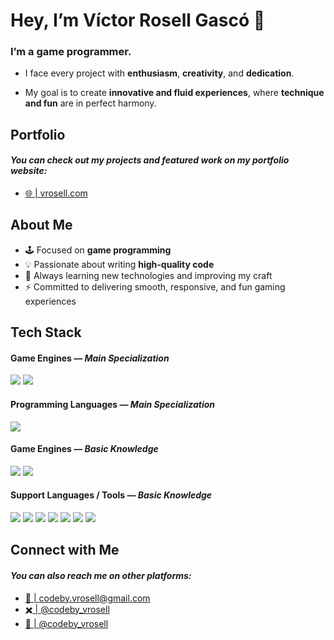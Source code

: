 # Hey, I’m Víctor Rosell Gascó 👋 

### I’m a game programmer.  
- I face every project with **enthusiasm**, **creativity**, and **dedication**.

- My goal is to create **innovative and fluid experiences**, where **technique and fun** are in perfect harmony.

## Portfolio
#### *You can check out my projects and featured work on my portfolio website:*
- [🌐 | vrosell.com](https://your-portfolio.com)




## About Me
- 🕹️ Focused on **game programming**  
- 💡 Passionate about writing **high-quality code**
- 🌱 Always learning new technologies and improving my craft  
- ⚡ Committed to delivering smooth, responsive, and fun gaming experiences

## Tech Stack

#### Game Engines — *Main Specialization*

<p align="left">
  <img src="https://img.shields.io/badge/Unity%206-000000?style=for-the-badge&logo=unity&logoColor=white" />
  <img src="https://img.shields.io/badge/Unity-100000?style=for-the-badge&logo=unity&logoColor=white" />
</p>

#### Programming Languages — *Main Specialization*
<p align="left">
  <img src="https://img.shields.io/badge/C%23-239120?style=for-the-badge&logo=c-sharp&logoColor=white" />
</p>

#### Game Engines — *Basic Knowledge*
<p align="left">
  <img src="https://img.shields.io/badge/Unreal%20Engine-313131?style=for-the-badge&logo=unrealengine&logoColor=white" />
  <img src="https://img.shields.io/badge/Godot-478CBF?style=for-the-badge&logo=godot-engine&logoColor=white" />
</p>

#### Support Languages / Tools — *Basic Knowledge*
<p align="left">
  <img src="https://img.shields.io/badge/Blueprint-313131?style=for-the-badge&logo=unrealengine&logoColor=white" />
  <img src="https://img.shields.io/badge/GDScript-478CBF?style=for-the-badge&logo=godot-engine&logoColor=white" />
  <img src="https://img.shields.io/badge/SQL-4479A1?style=for-the-badge&logo=mysql&logoColor=white" />
  <img src="https://img.shields.io/badge/Java-ED8B00?style=for-the-badge&logo=openjdk&logoColor=white" />
  <img src="https://img.shields.io/badge/PHP-777BB4?style=for-the-badge&logo=php&logoColor=white" />
  <img src="https://img.shields.io/badge/HTML5-E34F26?style=for-the-badge&logo=html5&logoColor=white" />
  <img src="https://img.shields.io/badge/CSS3-1572B6?style=for-the-badge&logo=css3&logoColor=white" />

</p>

## Connect with Me
#### *You can also reach me on other platforms:*
- [📧 | codeby.vrosell@gmail.com](https://mail.google.com/mail/?view=cm&to=codeby.vrosell@gmail.com)      
- [✖️ | @codeby_vrosell](https://x.com/codeby_vrosell)         
- [💼 | @codeby_vrosell](https://www.linkedin.com/in/v-rosell)

</p>
